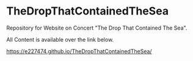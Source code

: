 # TheDropThatContainedTheSea
Repository for Website on Concert "The Drop That Contained The Sea". 

All Content is available over the link below. 

https://e227474.github.io/TheDropThatContainedTheSea/
